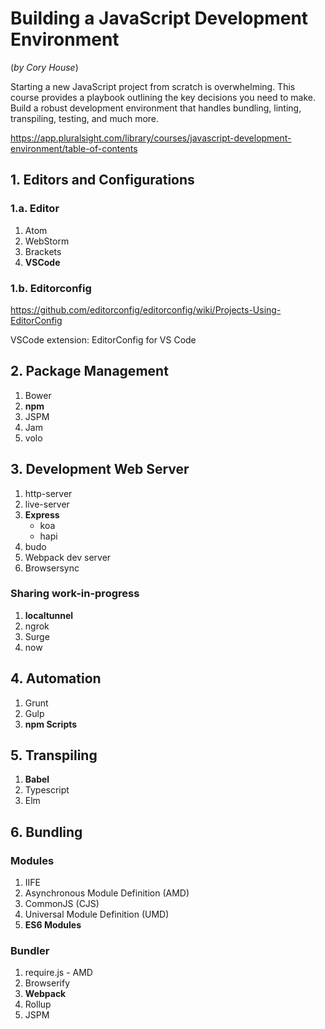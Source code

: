 # Building a JavaScript Development Environment

(_by Cory House_)

Starting a new JavaScript project from scratch is overwhelming. This course provides a playbook outlining the key decisions you need to make. Build a robust development environment that handles bundling, linting, transpiling, testing, and much more.

<https://app.pluralsight.com/library/courses/javascript-development-environment/table-of-contents>

## 1. Editors and Configurations

### 1.a. Editor

1. Atom
2. WebStorm
3. Brackets
4. **VSCode**

### 1.b. Editorconfig

<https://github.com/editorconfig/editorconfig/wiki/Projects-Using-EditorConfig>

VSCode extension: EditorConfig for VS Code

## 2. Package Management

1. Bower
2. **npm**
3. JSPM
4. Jam
5. volo

## 3. Development Web Server

1. http-server
2. live-server
3. **Express**
    * koa
    * hapi
4. budo
5. Webpack dev server
6. Browsersync

### Sharing work-in-progress

1. **localtunnel**
2. ngrok
3. Surge
4. now

## 4. Automation

1. Grunt
2. Gulp
3. **npm Scripts**

## 5. Transpiling

1. **Babel**
2. Typescript
3. Elm

## 6. Bundling

### Modules

1. IIFE
2. Asynchronous Module Definition (AMD)
3. CommonJS (CJS)
4. Universal Module Definition (UMD)
5. **ES6 Modules**

### Bundler

1. require.js - AMD
2. Browserify
3. **Webpack**
4. Rollup
5. JSPM
